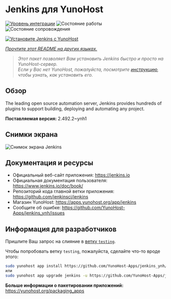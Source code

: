 <!--
Важно: этот README был автоматически сгенерирован <https://github.com/YunoHost/apps/tree/master/tools/readme_generator>
Он НЕ ДОЛЖЕН редактироваться вручную.
-->

# Jenkins для YunoHost

[![Уровень интеграции](https://apps.yunohost.org/badge/integration/jenkins)](https://ci-apps.yunohost.org/ci/apps/jenkins/)
![Состояние работы](https://apps.yunohost.org/badge/state/jenkins)
![Состояние сопровождения](https://apps.yunohost.org/badge/maintained/jenkins)

[![Установите Jenkins с YunoHost](https://install-app.yunohost.org/install-with-yunohost.svg)](https://install-app.yunohost.org/?app=jenkins)

*[Прочтите этот README на других языках.](./ALL_README.md)*

> *Этот пакет позволяет Вам установить Jenkins быстро и просто на YunoHost-сервер.*  
> *Если у Вас нет YunoHost, пожалуйста, посмотрите [инструкцию](https://yunohost.org/install), чтобы узнать, как установить его.*

## Обзор

The leading open source automation server, Jenkins provides hundreds of plugins to support building, deploying and automating any project. 


**Поставляемая версия:** 2.492.2~ynh1

## Снимки экрана

![Снимок экрана Jenkins](./doc/screenshots/screenshot1.png)

## Документация и ресурсы

- Официальный веб-сайт приложения: <https://jenkins.io>
- Официальная документация пользователя: <https://www.jenkins.io/doc/book/>
- Репозиторий кода главной ветки приложения: <https://github.com/jenkinsci/jenkins>
- Магазин YunoHost: <https://apps.yunohost.org/app/jenkins>
- Сообщите об ошибке: <https://github.com/YunoHost-Apps/jenkins_ynh/issues>

## Информация для разработчиков

Пришлите Ваш запрос на слияние в [ветку `testing`](https://github.com/YunoHost-Apps/jenkins_ynh/tree/testing).

Чтобы попробовать ветку `testing`, пожалуйста, сделайте что-то вроде этого:

```bash
sudo yunohost app install https://github.com/YunoHost-Apps/jenkins_ynh/tree/testing --debug
или
sudo yunohost app upgrade jenkins -u https://github.com/YunoHost-Apps/jenkins_ynh/tree/testing --debug
```

**Больше информации о пакетировании приложений:** <https://yunohost.org/packaging_apps>
